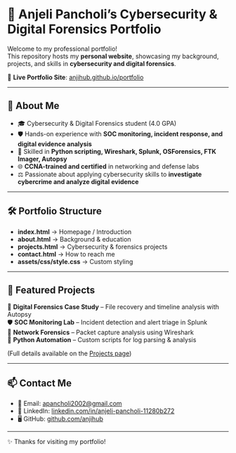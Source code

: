 # 🔐 Anjeli Pancholi’s Cybersecurity & Digital Forensics Portfolio  

Welcome to my professional portfolio!  
This repository hosts my **personal website**, showcasing my background, projects, and skills in **cybersecurity and digital forensics**.  

🌟 **Live Portfolio Site**: [anjihub.github.io/portfolio](https://anjihub.github.io/portfolio)  

---

## 📌 About Me  
- 🎓 Cybersecurity & Digital Forensics student (4.0 GPA)  
- 🛡️ Hands-on experience with **SOC monitoring, incident response, and digital evidence analysis**  
- 🐍 Skilled in **Python scripting, Wireshark, Splunk, OSForensics, FTK Imager, Autopsy**  
- 🌐 **CCNA-trained and certified** in networking and defense labs  
- ⚖️ Passionate about applying cybersecurity skills to **investigate cybercrime and analyze digital evidence**  

---

## 🛠️ Portfolio Structure  
- **index.html** → Homepage / Introduction  
- **about.html** → Background & education  
- **projects.html** → Cybersecurity & forensics projects  
- **contact.html** → How to reach me  
- **assets/css/style.css** → Custom styling  

---

## 📂 Featured Projects  
🔎 **Digital Forensics Case Study** – File recovery and timeline analysis with Autopsy  
🛡️ **SOC Monitoring Lab** – Incident detection and alert triage in Splunk  
📡 **Network Forensics** – Packet capture analysis using Wireshark  
🐍 **Python Automation** – Custom scripts for log parsing & analysis  

(Full details available on the [Projects page](https://anjihub.github.io/portfolio/projects.html))  

---

## 📫 Contact Me  
- 📧 Email: [apancholi2002@gmail.com](mailto:apancholi2002@gmail.com)  
- 💼 LinkedIn: [linkedin.com/in/anjeli-pancholi-11280b272](https://www.linkedin.com/in/anjeli-pancholi-11280b272/)  
- 🖥️ GitHub: [github.com/anjihub](https://github.com/anjihub)  

---

✨ Thanks for visiting my portfolio!  
